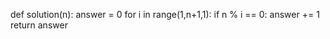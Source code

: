 def solution(n):
    answer = 0
    for i in range(1,n+1,1):
        if n % i == 0:
            answer += 1
    return answer